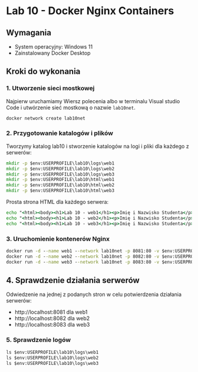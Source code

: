 # Lab 10 - Docker Nginx Containers

## Wymagania

- System operacyjny: Windows 11
- Zainstalowany Docker Desktop

## Kroki do wykonania

### 1. Utworzenie sieci mostkowej

Najpierw uruchamiamy Wiersz polecenia albo w terminalu Visual studio Code i utwórzenie sieć mostkową o nazwie `lab10net`.

```cmd
docker network create lab10net
```

### 2. Przygotowanie katalogów i plików

Tworzymy katalog lab10 i stworzenie katalogów na logi i pliki dla każdego z serwerów:

```cmd
mkdir -p $env:USERPROFILE\lab10\logs\web1
mkdir -p $env:USERPROFILE\lab10\logs\web2
mkdir -p $env:USERPROFILE\lab10\logs\web3
mkdir -p $env:USERPROFILE\lab10\html\web1
mkdir -p $env:USERPROFILE\lab10\html\web2
mkdir -p $env:USERPROFILE\lab10\html\web3
```

Prosta strona HTML dla każdego serwera:

```cmd
echo "<html><body><h1>Lab 10 - web1</h1><p>Imię i Nazwisko Studenta</p></body></html>" > $env:USERPROFILE\lab10\html\web1\index.html
echo "<html><body><h1>Lab 10 - web2</h1><p>Imię i Nazwisko Studenta</p></body></html>" > $env:USERPROFILE\lab10\html\web2\index.html
echo "<html><body><h1>Lab 10 - web3</h1><p>Imię i Nazwisko Studenta</p></body></html>" > $env:USERPROFILE\lab10\html\web3\index.html
```

### 3. Uruchomienie kontenerów Nginx

```cmd
docker run -d --name web1 --network lab10net -p 8081:80 -v $env:USERPROFILE\lab10\html\web1:/usr/share/nginx/html:ro -v $env:USERPROFILE\lab10\logs\web1:/var/log/nginx nginx:latest
docker run -d --name web2 --network lab10net -p 8082:80 -v $env:USERPROFILE\lab10\html\web2:/usr/share/nginx/html:ro -v $env:USERPROFILE\lab10\logs\web2:/var/log/nginx nginx:latest
docker run -d --name web3 --network lab10net -p 8083:80 -v $env:USERPROFILE\lab10\html\web3:/usr/share/nginx/html:ro -v $env:USERPROFILE\lab10\logs\web3:/var/log/nginx nginx:latest
```

## 4. Sprawdzenie działania serwerów

Odwiedzenie na jednej z podanych stron w celu potwierdzenia działania serwerów:

- http://localhost:8081 dla web1
- http://localhost:8082 dla web2
- http://localhost:8083 dla web3

### 5. Sprawdzenie logów

```cmd
ls $env:USERPROFILE\lab10\logs\web1
ls $env:USERPROFILE\lab10\logs\web2
ls $env:USERPROFILE\lab10\logs\web3
```
